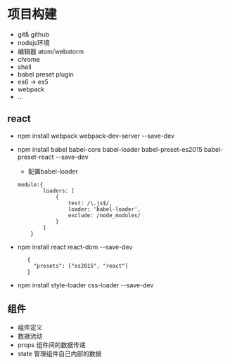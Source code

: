 # 项目构建
- git& github
- nodejs环境
- 编辑器 atom/webstorm
- chrome
- shell
- babel preset plugin
- es6 -> es5
- webpack
- ...

## react
-  npm install webpack webpack-dev-server --save-dev
-  npm install babel babel-core babel-loader babel-preset-es2015 babel-preset-react --save-dev
   - 配置babel-loader
   ```
   module:{
           loaders: [
               {
                   test: /\.js$/,
                   loader: 'babel-loader',
                   exclude: /node_modules/
               }
           ]
       }
    ```
-  npm install react react-dom --save-dev
    ```
       {
         "presets": ["es2015", "react"]
       }
   ```
   
-  npm install style-loader css-loader --save-dev


## 组件
- 组件定义
- 数据流动
- props 组件间的数据传递
- state 管理组件自己内部的数据